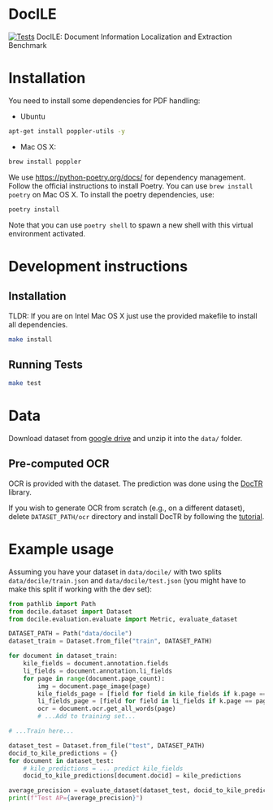 # DocILE
[![Tests](https://github.com/rossumai/docile/actions/workflows/tests.yml/badge.svg?branch=main)](https://github.com/rossumai/docile/actions/workflows/tests.yml) DocILE: Document Information Localization and Extraction Benchmark

# Installation
You need to install some dependencies for PDF handling:

- Ubuntu
```bash
apt-get install poppler-utils -y
```
- Mac OS X:
```bash
brew install poppler
```

We use https://python-poetry.org/docs/ for dependency management. Follow the official instructions to install Poetry. You can use `brew install poetry` on Mac OS X. To install the poetry dependencies, use:

```bash
poetry install
```

Note that you can use `poetry shell` to spawn a new shell with this virtual environment activated.

# Development instructions

## Installation

TLDR: If you are on Intel Mac OS X just use the provided makefile to install all dependencies.
```bash
make install
```

## Running Tests

```bash
make test
```

# Data

Download dataset from [google drive](https://drive.google.com/file/d/1I4sf75dSEgnVEWE7MUZQX7BG98ivAYk6/view?usp=share_link) and unzip it into the `data/` folder.

## Pre-computed OCR

OCR is provided with the dataset. The prediction was done using the [DocTR](https://github.com/mindee/doctr) library.

If you wish to generate OCR from scratch (e.g., on a different dataset), delete `DATASET_PATH/ocr` directory and install DocTR by following the [tutorial](https://github.com/mindee/doctr#installation).

# Example usage

Assuming you have your dataset in `data/docile/` with two splits `data/docile/train.json` and
`data/docile/test.json` (you might have to make this split if working with the dev set):

```python
from pathlib import Path
from docile.dataset import Dataset
from docile.evaluation.evaluate import Metric, evaluate_dataset

DATASET_PATH = Path("data/docile")
dataset_train = Dataset.from_file("train", DATASET_PATH)

for document in dataset_train:
    kile_fields = document.annotation.fields
    li_fields = document.annotation.li_fields
    for page in range(document.page_count):
        img = document.page_image(page)
        kile_fields_page = [field for field in kile_fields if k.page == page]
        li_fields_page = [field for field in li_fields if k.page == page]
        ocr = document.ocr.get_all_words(page)
        # ...Add to training set...

# ...Train here...

dataset_test = Dataset.from_file("test", DATASET_PATH)
docid_to_kile_predictions = {}
for document in dataset_test:
    # kile_predictions = ... predict kile_fields
    docid_to_kile_predictions[document.docid] = kile_predictions

average_precision = evaluate_dataset(dataset_test, docid_to_kile_predictions, Metric.KILE)
print(f"Test AP={average_precision}")
```
